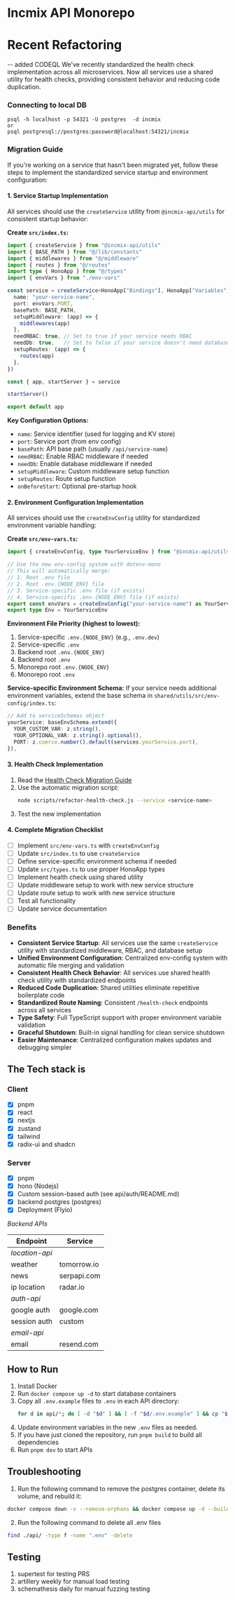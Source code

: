 # Incmix API Monorepo

# Recent Refactoring
-- added CODEQL
We've recently standardized the health check implementation across all microservices. Now all services use a shared utility for health checks, providing consistent behavior and reducing code duplication.

### Connecting to local DB

```
psql -h localhost -p 54321 -U postgres  -d incmix
or
psql postgresql://postgres:password@localhost:54321/incmix
```
### Migration Guide

If you're working on a service that hasn't been migrated yet, follow these steps to implement the standardized service startup and environment configuration:

#### 1. Service Startup Implementation

All services should use the `createService` utility from `@incmix-api/utils` for consistent startup behavior:

**Create `src/index.ts`:**
```typescript
import { createService } from "@incmix-api/utils"
import { BASE_PATH } from "@/lib/constants"
import { middlewares } from "@/middleware"
import { routes } from "@/routes"
import type { HonoApp } from "@/types"
import { envVars } from "./env-vars"

const service = createService<HonoApp["Bindings"], HonoApp["Variables"]>({
  name: "your-service-name",
  port: envVars.PORT,
  basePath: BASE_PATH,
  setupMiddleware: (app) => {
    middlewares(app)
  },
  needRBAC: true, // Set to true if your service needs RBAC
  needDb: true,   // Set to false if your service doesn't need database
  setupRoutes: (app) => {
    routes(app)
  },
})

const { app, startServer } = service

startServer()

export default app
```

**Key Configuration Options:**
- `name`: Service identifier (used for logging and KV store)
- `port`: Service port (from env config)
- `basePath`: API base path (usually `/api/service-name`)
- `needRBAC`: Enable RBAC middleware if needed
- `needDb`: Enable database middleware if needed
- `setupMiddleware`: Custom middleware setup function
- `setupRoutes`: Route setup function
- `onBeforeStart`: Optional pre-startup hook

#### 2. Environment Configuration Implementation

All services should use the `createEnvConfig` utility for standardized environment variable handling:

**Create `src/env-vars.ts`:**
```typescript
import { createEnvConfig, type YourServiceEnv } from "@incmix-api/utils/env-config"

// Use the new env-config system with dotenv-mono
// This will automatically merge:
// 1. Root .env file
// 2. Root .env.{NODE_ENV} file
// 3. Service-specific .env file (if exists)
// 4. Service-specific .env.{NODE_ENV} file (if exists)
export const envVars = createEnvConfig("your-service-name") as YourServiceEnv
export type Env = YourServiceEnv
```

**Environment File Priority (highest to lowest):**
1. Service-specific `.env.{NODE_ENV}` (e.g., `.env.dev`)
2. Service-specific `.env`
3. Backend root `.env.{NODE_ENV}`
4. Backend root `.env`
5. Monorepo root `.env.{NODE_ENV}`
6. Monorepo root `.env`

**Service-specific Environment Schema:**
If your service needs additional environment variables, extend the base schema in `shared/utils/src/env-config/index.ts`:

```typescript
// Add to serviceSchemas object
yourService: baseEnvSchema.extend({
  YOUR_CUSTOM_VAR: z.string(),
  YOUR_OPTIONAL_VAR: z.string().optional(),
  PORT: z.coerce.number().default(services.yourService.port),
}),
```

#### 3. Health Check Implementation

1. Read the [Health Check Migration Guide](./shared/utils/docs/health-check.md)
2. Use the automatic migration script:
   ```bash
   node scripts/refactor-health-check.js --service <service-name>
   ```
3. Test the new implementation

#### 4. Complete Migration Checklist

- [ ] Implement `src/env-vars.ts` with `createEnvConfig`
- [ ] Update `src/index.ts` to use `createService`
- [ ] Define service-specific environment schema if needed
- [ ] Update `src/types.ts` to use proper HonoApp types
- [ ] Implement health check using shared utility
- [ ] Update middleware setup to work with new service structure
- [ ] Update route setup to work with new service structure
- [ ] Test all functionality
- [ ] Update service documentation

### Benefits

- **Consistent Service Startup**: All services use the same `createService` utility with standardized middleware, RBAC, and database setup
- **Unified Environment Configuration**: Centralized env-config system with automatic file merging and validation
- **Consistent Health Check Behavior**: All services use shared health check utility with standardized endpoints
- **Reduced Code Duplication**: Shared utilities eliminate repetitive boilerplate code
- **Standardized Route Naming**: Consistent `/health-check` endpoints across all services
- **Type Safety**: Full TypeScript support with proper environment variable validation
- **Graceful Shutdown**: Built-in signal handling for clean service shutdown
- **Easier Maintenance**: Centralized configuration makes updates and debugging simpler

## The Tech stack is

### Client

- [x] pnpm
- [x] react
- [x] nextjs
- [x] zustand
- [x] tailwind
- [x] radix-ui and shadcn

### Server

- [x] pnpm
- [x] hono (Nodejs)
- [x] Custom session-based auth (see api/auth/README.md)
- [x] backend postgres (postgres)
- [x] Deployment (Flyio)

*Backend APIs*

| Endpoint       | Service     |
| -------------- | ----------- |
| *location-api* |             |
| weather        | tomorrow.io |
| news           | serpapi.com |
| ip location    | radar.io    |
| *auth-api*     |             |
| google auth    | google.com  |
| session auth   | custom      |
| *email-api*    |             |
| email          | resend.com  |

## How to Run
1. Install Docker
2. Run ```docker compose up -d``` to start database containers
3. Copy all `.env.example` files to `.env` in each API directory:
   ```bash
   for d in api/*; do [ -d "$d" ] && [ -f "$d/.env.example" ] && cp "$d/.env.example" "$d/.env"; done
   ```
4. Update environment variables in the new `.env` files as needed.
5. If you have just cloned the repository, run ```pnpm build``` to build all dependencies
6. Run ```pnpm dev``` to start APIs

## Troubleshooting
1. Run the following command to remove the postgres container, delete its volume, and rebuild it:
  ```bash
  docker compose down -v --remove-orphans && docker compose up -d --build
  ```
2. Run the following command to delete all .env files
  ```bash
  find ./api/ -type f -name ".env" -delete
  ```

## Testing
1. supertest for testing PRS
2. artillery weekly for manual load testing
3. schemathesis daily for manual fuzzing testing
